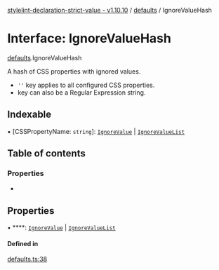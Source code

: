 [stylelint-declaration-strict-value - v1.10.10](../README.md) / [defaults](../modules/defaults.md) / IgnoreValueHash

# Interface: IgnoreValueHash

[defaults](../modules/defaults.md).IgnoreValueHash

A hash of CSS properties with ignored values.
- `''` key applies to all configured CSS properties.
- key can also be a Regular Expression string.

## Indexable

▪ [CSSPropertyName: `string`]: [`IgnoreValue`](../modules/defaults.md#ignorevalue) \| [`IgnoreValueList`](../modules/defaults.md#ignorevaluelist)

## Table of contents

### Properties

- [](defaults.IgnoreValueHash.md#)

## Properties

• ****: [`IgnoreValue`](../modules/defaults.md#ignorevalue) \| [`IgnoreValueList`](../modules/defaults.md#ignorevaluelist)

#### Defined in

[defaults.ts:38](https://github.com/AndyOGo/stylelint-declaration-strict-value/blob/72a93c2/src/defaults.ts#L38)
